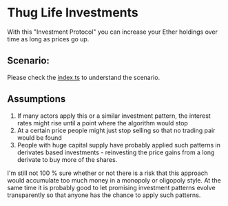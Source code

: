 # Thug Life Investments
With this "Investment Protocol" you can increase your Ether holdings over time as long as prices go up.

## Scenario:
Please check the [index.ts](https://github.com/michael-spengler/thug-life-investments/blob/main/src/index.ts) to understand the scenario.


## Assumptions

1. If many actors apply this or a similar investment pattern, the interest rates might rise until a point where the algorithm would stop
2. At a certain price people might just stop selling so that no trading pair would be found
3. People with huge capital supply have probably applied such patterns in derivates based investments - reinvesting the price gains from a long derivate to buy more of the shares.

I'm still not 100 % sure whether or not there is a risk that this approach would accumulate too much money in a monopoly or oligopoly style. At the same time it is probably good to let promising investment patterns evolve transparently so that anyone has the chance to apply such patterns.
